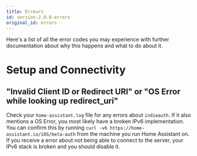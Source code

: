 ```yaml
---
title: Erreurs
id: version-2.0.0-errors
original_id: errors
---
```


Here's a list of all the error codes you may experience with further documentation about why this happens and what to do about it.

# Setup and Connectivity

## "Invalid Client ID or Redirect URI" or "OS Error while looking up redirect_uri"

Check your `home-assistant.log` file for any errors about `indieauth`. If it also mentions a OS Error, you most likely have a broken IPv6 implementation. You can confirm this by running `curl -v6 https://home-assistant.io/iOS/beta-auth` from the machine you run Home Assistant on. If you receive a error about not being able to connect to the server, your IPv6 stack is broken and you should disable it.